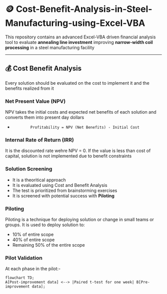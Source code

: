 # 🪙 Cost-Benefit-Analysis-in-Steel-Manufacturing-using-Excel-VBA
This repository contains an advanced Excel-VBA driven financial analysis tool to evaluate **annealing line investment** improving **narrow-width coil processing** in a steel manufacturing facility

---

## 💰 Cost Benefit Analysis
Every solution should be evaluated on the cost to implement it and the benefits realized from it

### Net Present Value (NPV)
NPV takes the initial costs and expected net benefits of each solution and converts them into present day dollars
-             Profitability = NPV (Net Benefits) - Initial Cost

### Internal Rate of Return (IRR)
It is the discounted rate wehre NPV = 0. If the value is less than cost of capital, solution is not implemented due to benefit constraints

### Solution Screening
- It is a theoritical approach
- It is evaluated using Cost and Benefit Analysis
- The test is prioritized from brainstorming exercises
- It is screened with potential success with **Piloting**

### Piloting
Piloting is a technique for deploying solution or change in small teams or groups. It is used to deploy solution to:
- 10% of entire scope
- 40% of entire scope
- Remaining 50% of the entire scope

### Pilot Validation
At each phase in the pilot:-

```mermaid
flowchart TD;
A[Post-improvement data] <--> |Paired t-test for one week| B[Pre-improvement data];
```


